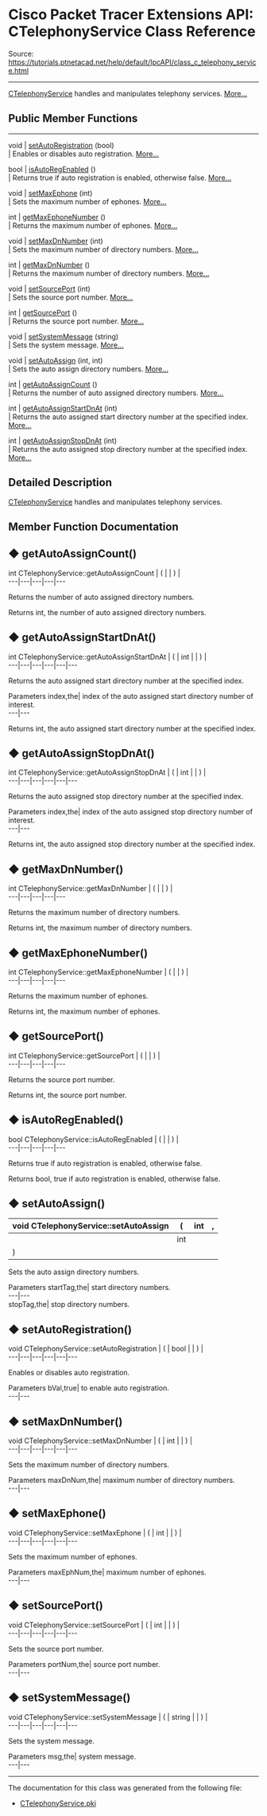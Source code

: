 # Cisco Packet Tracer Extensions API: CTelephonyService Class Reference

Source: https://tutorials.ptnetacad.net/help/default/IpcAPI/class_c_telephony_service.html

---

[CTelephonyService](class_c_telephony_service.html "CTelephonyService handles and manipulates telephony services.") handles and manipulates telephony services. [More...](class_c_telephony_service.html#details)

##  Public Member Functions  
  
---  
void | [setAutoRegistration](class_c_telephony_service.html#aee70316b462952c84698c01379d6579d) (bool)  
| Enables or disables auto registration. [More...](class_c_telephony_service.html#aee70316b462952c84698c01379d6579d)  
  
bool | [isAutoRegEnabled](class_c_telephony_service.html#aa9acf34381393472c94d739f365011e4) ()  
| Returns true if auto registration is enabled, otherwise false. [More...](class_c_telephony_service.html#aa9acf34381393472c94d739f365011e4)  
  
void | [setMaxEphone](class_c_telephony_service.html#a25d8abc3b568502f04531e55afc5b407) (int)  
| Sets the maximum number of ephones. [More...](class_c_telephony_service.html#a25d8abc3b568502f04531e55afc5b407)  
  
int | [getMaxEphoneNumber](class_c_telephony_service.html#aac1584afeb0cc75faf6101a8b6871218) ()  
| Returns the maximum number of ephones. [More...](class_c_telephony_service.html#aac1584afeb0cc75faf6101a8b6871218)  
  
void | [setMaxDnNumber](class_c_telephony_service.html#ad027c2b6d6dbd4e5ee3015d6f76c9eff) (int)  
| Sets the maximum number of directory numbers. [More...](class_c_telephony_service.html#ad027c2b6d6dbd4e5ee3015d6f76c9eff)  
  
int | [getMaxDnNumber](class_c_telephony_service.html#a2984ada176a4965a0c73a95042c50597) ()  
| Returns the maximum number of directory numbers. [More...](class_c_telephony_service.html#a2984ada176a4965a0c73a95042c50597)  
  
void | [setSourcePort](class_c_telephony_service.html#aa8998e584eed48264468e1827bd55f3e) (int)  
| Sets the source port number. [More...](class_c_telephony_service.html#aa8998e584eed48264468e1827bd55f3e)  
  
int | [getSourcePort](class_c_telephony_service.html#a1210d8a551191783cf3b5753415d9095) ()  
| Returns the source port number. [More...](class_c_telephony_service.html#a1210d8a551191783cf3b5753415d9095)  
  
void | [setSystemMessage](class_c_telephony_service.html#aea34e7921bd22ac04095efa2e97d87fc) (string)  
| Sets the system message. [More...](class_c_telephony_service.html#aea34e7921bd22ac04095efa2e97d87fc)  
  
void | [setAutoAssign](class_c_telephony_service.html#a7891302df8416164a165e75f44aefc76) (int, int)  
| Sets the auto assign directory numbers. [More...](class_c_telephony_service.html#a7891302df8416164a165e75f44aefc76)  
  
int | [getAutoAssignCount](class_c_telephony_service.html#af429ae38c87980cc7dba009769e898b6) ()  
| Returns the number of auto assigned directory numbers. [More...](class_c_telephony_service.html#af429ae38c87980cc7dba009769e898b6)  
  
int | [getAutoAssignStartDnAt](class_c_telephony_service.html#ace0c992f9fb2206b2d1cd2df0530cfe0) (int)  
| Returns the auto assigned start directory number at the specified index. [More...](class_c_telephony_service.html#ace0c992f9fb2206b2d1cd2df0530cfe0)  
  
int | [getAutoAssignStopDnAt](class_c_telephony_service.html#a1f5eff3ec5a307ecc46a5ae9bda32b2c) (int)  
| Returns the auto assigned stop directory number at the specified index. [More...](class_c_telephony_service.html#a1f5eff3ec5a307ecc46a5ae9bda32b2c)  
  
  
## Detailed Description

[CTelephonyService](class_c_telephony_service.html "CTelephonyService handles and manipulates telephony services.") handles and manipulates telephony services. 

## Member Function Documentation

## ◆ getAutoAssignCount()

int CTelephonyService::getAutoAssignCount  | ( | | ) |   
---|---|---|---|---  
  
Returns the number of auto assigned directory numbers. 

Returns
    int, the number of auto assigned directory numbers. 

## ◆ getAutoAssignStartDnAt()

int CTelephonyService::getAutoAssignStartDnAt  | ( | int  | | ) |   
---|---|---|---|---|---  
  
Returns the auto assigned start directory number at the specified index. 

Parameters
     index,the| index of the auto assigned start directory number of interest.  
---|---  
  
Returns
    int, the auto assigned start directory number at the specified index. 

## ◆ getAutoAssignStopDnAt()

int CTelephonyService::getAutoAssignStopDnAt  | ( | int  | | ) |   
---|---|---|---|---|---  
  
Returns the auto assigned stop directory number at the specified index. 

Parameters
     index,the| index of the auto assigned stop directory number of interest.  
---|---  
  
Returns
    int, the auto assigned stop directory number at the specified index. 

## ◆ getMaxDnNumber()

int CTelephonyService::getMaxDnNumber  | ( | | ) |   
---|---|---|---|---  
  
Returns the maximum number of directory numbers. 

Returns
    int, the maximum number of directory numbers. 

## ◆ getMaxEphoneNumber()

int CTelephonyService::getMaxEphoneNumber  | ( | | ) |   
---|---|---|---|---  
  
Returns the maximum number of ephones. 

Returns
    int, the maximum number of ephones. 

## ◆ getSourcePort()

int CTelephonyService::getSourcePort  | ( | | ) |   
---|---|---|---|---  
  
Returns the source port number. 

Returns
    int, the source port number. 

## ◆ isAutoRegEnabled()

bool CTelephonyService::isAutoRegEnabled  | ( | | ) |   
---|---|---|---|---  
  
Returns true if auto registration is enabled, otherwise false. 

Returns
    bool, true if auto registration is enabled, otherwise false. 

## ◆ setAutoAssign()

void CTelephonyService::setAutoAssign  | ( | int  | ,   
---|---|---|---  
|  | int  |   
| ) | |   
  
Sets the auto assign directory numbers. 

Parameters
     startTag,the| start directory numbers.   
---|---  
stopTag,the| stop directory numbers.   
  
## ◆ setAutoRegistration()

void CTelephonyService::setAutoRegistration  | ( | bool  | | ) |   
---|---|---|---|---|---  
  
Enables or disables auto registration. 

Parameters
     bVal,true| to enable auto registration.   
---|---  
  
## ◆ setMaxDnNumber()

void CTelephonyService::setMaxDnNumber  | ( | int  | | ) |   
---|---|---|---|---|---  
  
Sets the maximum number of directory numbers. 

Parameters
     maxDnNum,the| maximum number of directory numbers.   
---|---  
  
## ◆ setMaxEphone()

void CTelephonyService::setMaxEphone  | ( | int  | | ) |   
---|---|---|---|---|---  
  
Sets the maximum number of ephones. 

Parameters
     maxEphNum,the| maximum number of ephones.   
---|---  
  
## ◆ setSourcePort()

void CTelephonyService::setSourcePort  | ( | int  | | ) |   
---|---|---|---|---|---  
  
Sets the source port number. 

Parameters
     portNum,the| source port number.   
---|---  
  
## ◆ setSystemMessage()

void CTelephonyService::setSystemMessage  | ( | string  | | ) |   
---|---|---|---|---|---  
  
Sets the system message. 

Parameters
     msg,the| system message.   
---|---  
  
* * *

The documentation for this class was generated from the following file:

  * [CTelephonyService.pki](_c_telephony_service_8pki.html)


